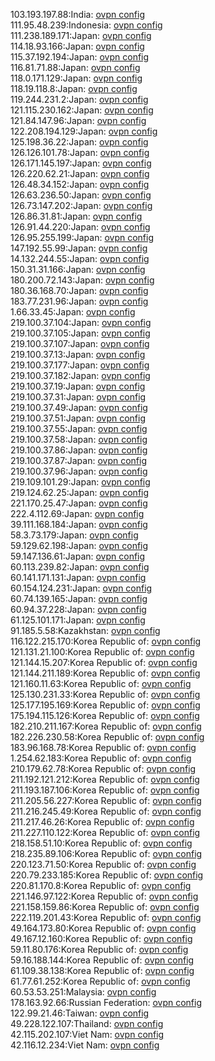 103.193.197.88:India: [ovpn config](vpn/103_193_197_88.ovpn)  
111.95.48.239:Indonesia: [ovpn config](vpn/111_95_48_239.ovpn)  
111.238.189.171:Japan: [ovpn config](vpn/111_238_189_171.ovpn)  
114.18.93.166:Japan: [ovpn config](vpn/114_18_93_166.ovpn)  
115.37.192.194:Japan: [ovpn config](vpn/115_37_192_194.ovpn)  
116.81.71.88:Japan: [ovpn config](vpn/116_81_71_88.ovpn)  
118.0.171.129:Japan: [ovpn config](vpn/118_0_171_129.ovpn)  
118.19.118.8:Japan: [ovpn config](vpn/118_19_118_8.ovpn)  
119.244.231.2:Japan: [ovpn config](vpn/119_244_231_2.ovpn)  
121.115.230.162:Japan: [ovpn config](vpn/121_115_230_162.ovpn)  
121.84.147.96:Japan: [ovpn config](vpn/121_84_147_96.ovpn)  
122.208.194.129:Japan: [ovpn config](vpn/122_208_194_129.ovpn)  
125.198.36.22:Japan: [ovpn config](vpn/125_198_36_22.ovpn)  
126.126.101.78:Japan: [ovpn config](vpn/126_126_101_78.ovpn)  
126.171.145.197:Japan: [ovpn config](vpn/126_171_145_197.ovpn)  
126.220.62.21:Japan: [ovpn config](vpn/126_220_62_21.ovpn)  
126.48.34.152:Japan: [ovpn config](vpn/126_48_34_152.ovpn)  
126.63.236.50:Japan: [ovpn config](vpn/126_63_236_50.ovpn)  
126.73.147.202:Japan: [ovpn config](vpn/126_73_147_202.ovpn)  
126.86.31.81:Japan: [ovpn config](vpn/126_86_31_81.ovpn)  
126.91.44.220:Japan: [ovpn config](vpn/126_91_44_220.ovpn)  
126.95.255.199:Japan: [ovpn config](vpn/126_95_255_199.ovpn)  
147.192.55.99:Japan: [ovpn config](vpn/147_192_55_99.ovpn)  
14.132.244.55:Japan: [ovpn config](vpn/14_132_244_55.ovpn)  
150.31.31.166:Japan: [ovpn config](vpn/150_31_31_166.ovpn)  
180.200.72.143:Japan: [ovpn config](vpn/180_200_72_143.ovpn)  
180.36.168.70:Japan: [ovpn config](vpn/180_36_168_70.ovpn)  
183.77.231.96:Japan: [ovpn config](vpn/183_77_231_96.ovpn)  
1.66.33.45:Japan: [ovpn config](vpn/1_66_33_45.ovpn)  
219.100.37.104:Japan: [ovpn config](vpn/219_100_37_104.ovpn)  
219.100.37.105:Japan: [ovpn config](vpn/219_100_37_105.ovpn)  
219.100.37.107:Japan: [ovpn config](vpn/219_100_37_107.ovpn)  
219.100.37.13:Japan: [ovpn config](vpn/219_100_37_13.ovpn)  
219.100.37.177:Japan: [ovpn config](vpn/219_100_37_177.ovpn)  
219.100.37.182:Japan: [ovpn config](vpn/219_100_37_182.ovpn)  
219.100.37.19:Japan: [ovpn config](vpn/219_100_37_19.ovpn)  
219.100.37.31:Japan: [ovpn config](vpn/219_100_37_31.ovpn)  
219.100.37.49:Japan: [ovpn config](vpn/219_100_37_49.ovpn)  
219.100.37.51:Japan: [ovpn config](vpn/219_100_37_51.ovpn)  
219.100.37.55:Japan: [ovpn config](vpn/219_100_37_55.ovpn)  
219.100.37.58:Japan: [ovpn config](vpn/219_100_37_58.ovpn)  
219.100.37.86:Japan: [ovpn config](vpn/219_100_37_86.ovpn)  
219.100.37.87:Japan: [ovpn config](vpn/219_100_37_87.ovpn)  
219.100.37.96:Japan: [ovpn config](vpn/219_100_37_96.ovpn)  
219.109.101.29:Japan: [ovpn config](vpn/219_109_101_29.ovpn)  
219.124.62.25:Japan: [ovpn config](vpn/219_124_62_25.ovpn)  
221.170.25.47:Japan: [ovpn config](vpn/221_170_25_47.ovpn)  
222.4.112.69:Japan: [ovpn config](vpn/222_4_112_69.ovpn)  
39.111.168.184:Japan: [ovpn config](vpn/39_111_168_184.ovpn)  
58.3.73.179:Japan: [ovpn config](vpn/58_3_73_179.ovpn)  
59.129.62.198:Japan: [ovpn config](vpn/59_129_62_198.ovpn)  
59.147.136.61:Japan: [ovpn config](vpn/59_147_136_61.ovpn)  
60.113.239.82:Japan: [ovpn config](vpn/60_113_239_82.ovpn)  
60.141.171.131:Japan: [ovpn config](vpn/60_141_171_131.ovpn)  
60.154.124.231:Japan: [ovpn config](vpn/60_154_124_231.ovpn)  
60.74.139.165:Japan: [ovpn config](vpn/60_74_139_165.ovpn)  
60.94.37.228:Japan: [ovpn config](vpn/60_94_37_228.ovpn)  
61.125.101.171:Japan: [ovpn config](vpn/61_125_101_171.ovpn)  
91.185.5.58:Kazakhstan: [ovpn config](vpn/91_185_5_58.ovpn)  
116.122.215.170:Korea Republic of: [ovpn config](vpn/116_122_215_170.ovpn)  
121.131.21.100:Korea Republic of: [ovpn config](vpn/121_131_21_100.ovpn)  
121.144.15.207:Korea Republic of: [ovpn config](vpn/121_144_15_207.ovpn)  
121.144.211.189:Korea Republic of: [ovpn config](vpn/121_144_211_189.ovpn)  
121.160.11.63:Korea Republic of: [ovpn config](vpn/121_160_11_63.ovpn)  
125.130.231.33:Korea Republic of: [ovpn config](vpn/125_130_231_33.ovpn)  
125.177.195.169:Korea Republic of: [ovpn config](vpn/125_177_195_169.ovpn)  
175.194.115.126:Korea Republic of: [ovpn config](vpn/175_194_115_126.ovpn)  
182.210.211.167:Korea Republic of: [ovpn config](vpn/182_210_211_167.ovpn)  
182.226.230.58:Korea Republic of: [ovpn config](vpn/182_226_230_58.ovpn)  
183.96.168.78:Korea Republic of: [ovpn config](vpn/183_96_168_78.ovpn)  
1.254.62.183:Korea Republic of: [ovpn config](vpn/1_254_62_183.ovpn)  
210.179.62.78:Korea Republic of: [ovpn config](vpn/210_179_62_78.ovpn)  
211.192.121.212:Korea Republic of: [ovpn config](vpn/211_192_121_212.ovpn)  
211.193.187.106:Korea Republic of: [ovpn config](vpn/211_193_187_106.ovpn)  
211.205.56.227:Korea Republic of: [ovpn config](vpn/211_205_56_227.ovpn)  
211.216.245.49:Korea Republic of: [ovpn config](vpn/211_216_245_49.ovpn)  
211.217.46.26:Korea Republic of: [ovpn config](vpn/211_217_46_26.ovpn)  
211.227.110.122:Korea Republic of: [ovpn config](vpn/211_227_110_122.ovpn)  
218.158.51.10:Korea Republic of: [ovpn config](vpn/218_158_51_10.ovpn)  
218.235.89.106:Korea Republic of: [ovpn config](vpn/218_235_89_106.ovpn)  
220.123.71.50:Korea Republic of: [ovpn config](vpn/220_123_71_50.ovpn)  
220.79.233.185:Korea Republic of: [ovpn config](vpn/220_79_233_185.ovpn)  
220.81.170.8:Korea Republic of: [ovpn config](vpn/220_81_170_8.ovpn)  
221.146.97.122:Korea Republic of: [ovpn config](vpn/221_146_97_122.ovpn)  
221.158.159.86:Korea Republic of: [ovpn config](vpn/221_158_159_86.ovpn)  
222.119.201.43:Korea Republic of: [ovpn config](vpn/222_119_201_43.ovpn)  
49.164.173.80:Korea Republic of: [ovpn config](vpn/49_164_173_80.ovpn)  
49.167.12.160:Korea Republic of: [ovpn config](vpn/49_167_12_160.ovpn)  
59.11.80.176:Korea Republic of: [ovpn config](vpn/59_11_80_176.ovpn)  
59.16.188.144:Korea Republic of: [ovpn config](vpn/59_16_188_144.ovpn)  
61.109.38.138:Korea Republic of: [ovpn config](vpn/61_109_38_138.ovpn)  
61.77.61.252:Korea Republic of: [ovpn config](vpn/61_77_61_252.ovpn)  
60.53.53.251:Malaysia: [ovpn config](vpn/60_53_53_251.ovpn)  
178.163.92.66:Russian Federation: [ovpn config](vpn/178_163_92_66.ovpn)  
122.99.21.46:Taiwan: [ovpn config](vpn/122_99_21_46.ovpn)  
49.228.122.107:Thailand: [ovpn config](vpn/49_228_122_107.ovpn)  
42.115.202.107:Viet Nam: [ovpn config](vpn/42_115_202_107.ovpn)  
42.116.12.234:Viet Nam: [ovpn config](vpn/42_116_12_234.ovpn)  
